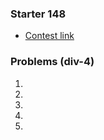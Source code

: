 ### Starter 148
- [Contest link](https://www.codechef.com/START148)
### Problems (div-4)
 1. []()
 2. []()
 3. []()
 4. []()
 5. []()
